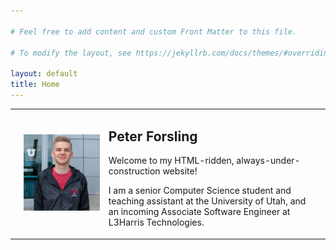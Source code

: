 ```yaml
---

# Feel free to add content and custom Front Matter to this file.

# To modify the layout, see https://jekyllrb.com/docs/themes/#overriding-theme-defaults

layout: default
title: Home
---
```


<!-- Dark Blue w/ image and welcome message -->
<section>
    <div id="top-home-div" class="wide indigo">
        <table id="img-welcome-table">
            <tbody>
                <tr>
                    <td class="outer-top-col">
                    </td>
                    <td class="inner-top-col">
                        <img src="assets/images/hacktheuheadshot.jpg" id="peter">
                    </td>
                    <td class="inner-top-col">
                        <h1 id="welcome-header">Peter Forsling</h1>
                        <p>Welcome to my HTML-ridden, always-under-construction website!</p>
                        <p>I am a senior Computer Science student and teaching assistant at the University of Utah, and an incoming Associate Software Engineer at L3Harris Technologies.</p>
                        <p></p>
                    </td>
                    <td class="outer-top-col">
                    </td>
                </tr>
            </tbody>
        </table>
    </div>
</section>
<section>
    <div id="bottom-home-div" class="wide charcoal">
    <div></div>
    <!-- <div id="bottom-home-div" class="wide charcoal">
        <h1>About Me</h1>
        <h3>Education</h3>
        <p>I am entering my undergraduate senior year at the University of Utah studying Computer Science, anticipating a Spring 2021 graduation. I am also a candidate for the School of Computing's BS/MS program, where students can get their MS in Computer Science in their fifth year.</p>
        <p>There is more to my college career than being a student. Most notably, I work as a Teaching Assistant for the School of Computing. Additionally, I have been involved with two extracurricular entities. <a href="https://hacktheu.org" target="_blank">HacktheU</a>, a non-profit organization devoted to foster learning in the Utah technology community, as well as <a href="https://wic.utahclubs.org" target="_blank">Women in Computing</a>, a group where women and allies can come to build relationships, network, and further develop their skills and careers.</p>
        <h3>Career</h3>
        <p>I am a Teaching Assistant at the <a href="https://cs.utah.edu" target="_blank">University of Utah School of Computing</a>. I have assisted in various pre-major courses and am responsible for hosting office hours where students can get one on one help with assignments or other course topics, hosting labs where students can apply what they've learned in lecture, and be a mentor for these new students. Being a Teaching Assistant is something I take a lot of pride in, because this industry is intimidating, and competitve. I always want to be the exception of this stigma, and this position puts me in a great role to be the change I want to see.</p>
        <p>I have completed an internship with <a href="https://l3harris.com" target="_blank">L3Harris Technologies</a> over summer 2020. I was on the Tactical Software Team at L3Harris' Communication Systems West Branch where I worked in an embedded Linux C# .NET Core environment, that involved implementing and working with multiple Communication Interface Protocols over Ethernet connections.</p>
        <h3>Hobbies</h3>
        <ul>
            <li>
                Weightlifting 
                <ul>
                    <li>
                        I decided in 2018 that I was tired of being the "skinny guy". My goal is to reach 140 pounds (started at 110) and I have a long way to go. Right now I hover in between 125-130. I'm still the skinny guy, but at least I'm 15 pounds heavier than I used to be!
                    </li>
                </ul>
            </li>
            <li>
                Video Games
                <ul>
                    <li>
                        My favorite games to play at the moment are Minecraft, Oldschool Runescape, Terraria, and Valorant.
                    </li>
                </ul>
            </li>
            <li>
                Sports
                <ul>
                    <li>
                        My favorites to play are basketball, football, soccer, and volleyball. Am I particularly good at any of these sports? No.
                    </li>
                </ul>
            </li>
            <li>
                Hiking
                <ul>
                    <li>
                        I wouldn't be a Utahn if I didn't like hiking!
                    </li>
                </ul>
            </li>
            <li>
                Programming
                <ul>
                    <li> 
                        I have the classic habit of getting started on a program and then not getting far before I start working on another one. This website is no exception.
                    </li>
                </ul>
            </li>
        </ul>
        <h3>Hobbies that I think I have but actually don't</h3>
        <p>These tend to be the hobbies that I like watching other people having:</p>
        <ul>
            <li>Working on/Fixing cars</li>
            <li>Gardening</li>
            <li>Keeping aquariums</li>
            <li>Watching NBA</li>
            <li>Camping</li>
        </ul>
    </div> -->